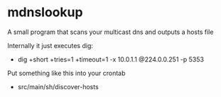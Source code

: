 # mdnslookup

A small program that scans your multicast dns and outputs a hosts file

Internally it just executes dig:
* dig +short +tries=1 +timeout=1 -x 10.0.1.1 @224.0.0.251 -p 5353

Put something like this into your crontab
* src/main/sh/discover-hosts
